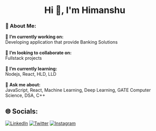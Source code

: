 <h1 align="center">Hi 👋, I'm Himanshu</h1>

<h3>💫 About Me:</h3>

🔭 **I’m currently working on:**  <br>Developing application that provide Banking Solutions<br><br>👯 **I’m looking to collaborate on:**  <br>Fullstack projects<br><br>🌱 **I’m currently learning:**  <br>Nodejs, React, HLD, LLD<br><br>💬 **Ask me about:**  <br>JavaScript, React, Machine Learning, Deep Learning, GATE Computer Science, DSA, C++<br>


## 🌐 Socials:
 [![LinkedIn](https://img.shields.io/badge/LinkedIn-%230077B5.svg?logo=linkedin&logoColor=white)](https://www.linkedin.com/in/himanshu-dhakate-675b17198/) [![Twitter](https://img.shields.io/badge/Twitter-%231DA1F2.svg?logo=Twitter&logoColor=white)](https://twitter.com/Himanshu__D) [![Instagram](https://img.shields.io/badge/Instagram-%23E4405F.svg?logo=Instagram&logoColor=white)](https://www.instagram.com/william__vangence/)

<!-- Proudly created with GPRM ( https://gprm.itsvg.in ) -->

<!---
himanshu-dhakate/himanshu-dhakate is a ✨ special ✨ repository because its `README.md` (this file) appears on your GitHub profile.
You can click the Preview link to take a look at your changes.
--->
